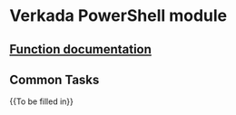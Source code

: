 # Verkada PowerShell module
## [Function documentation](reference.md)
## Common Tasks
{{To be filled in}}